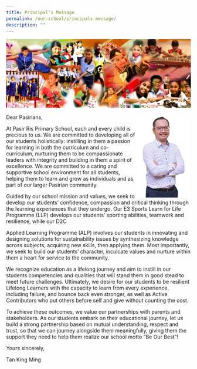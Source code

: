 ```yaml
---
title: Principal’s Message
permalink: /our-school/principals-message/
description: ""
---
```

![](/images/Info%20Pic/School%20all%20around.png)







Dear Pasirians,                 <img src="/images/Tan King Ming.png" style="width:30%" align = "right">

At Pasir Ris Primary School, each and every child is precious to us. We are committed to developing all of our students holistically: instilling in them a passion for learning in both the curriculum and co-curriculum, nurturing them to be compassionate leaders with integrity and building in them a spirit of excellence. We are committed to a caring and supportive school environment for all students, helping them to learn and grow as individuals and as part of our larger Pasirian community.

Guided by our school mission and values, we seek to develop our students’ confidence, compassion and critical thinking through the learning experiences that they undergo. Our E3 Sports Learn for Life Programme (LLP) develops our students’ sporting abilities, teamwork and resilience, while our D2C

Applied Learning Programme (ALP) involves our students in innovating and designing solutions for sustainability issues by synthesizing knowledge across subjects, acquiring new skills, then applying them. Most importantly, we seek to build our students’ character, inculcate values and nurture within them a heart for service to the community.

We recognize education as a lifelong journey and aim to instill in our students competencies and qualities that will stand them in good stead to meet future challenges. Ultimately, we desire for our students to be resilient Lifelong Learners with the capacity to learn from every experience, including failure, and bounce back even stronger, as well as Active Contributors who put others before self and give without counting the cost.

To achieve these outcomes, we value our partnerships with parents and stakeholders. As our students embark on their educational journey, let us build a strong partnership based on mutual understanding, respect and trust, so that we can journey alongside them meaningfully, giving them the support they need to help them realize our school motto “Be Our Best”!

Yours sincerely,

Tan King Ming